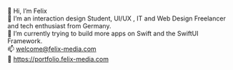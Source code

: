 👋 Hi, I’m Felix <br>
👀 I’m an interaction design Student, UI/UX , IT and Web Design Freelancer and tech enthusiast from Germany.<br>
🌱 I’m currently trying to build more apps on Swift and the SwiftUI Framework.<br>
📫 welcome@felix-media.com<br>
🎨 https://portfolio.felix-media.com<br>

<!---
xfeliixx/xfeliixx is a ✨ special ✨ repository because its `README.md` (this file) appears on your GitHub profile.
You can click the Preview link to take a look at your changes.
--->
